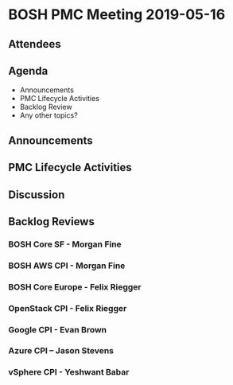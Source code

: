 # BOSH PMC Meeting 2019-05-16

## Attendees

## Agenda

* Announcements
* PMC Lifecycle Activities
* Backlog Review
* Any other topics?

## Announcements


## PMC Lifecycle Activities


## Discussion


## Backlog Reviews

### BOSH Core SF - Morgan Fine


### BOSH AWS CPI - Morgan Fine


### BOSH Core Europe - Felix Riegger


### OpenStack CPI - Felix Riegger


### Google CPI - Evan Brown


### Azure CPI – Jason Stevens


### vSphere CPI - Yeshwant Babar

